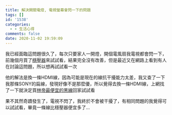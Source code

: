 ```yaml
---
title: 解決開關電燈, 電視螢幕會閃一下的問題
tags: []
id: '1538'
categories:
  - - 生活心得
comments: false
date: 2020-11-02 19:59:09
---
```


我已經面臨這問題很久了，每次只要家人一開燈，開個電風扇我電視都會閃一下，前幾個月買了[穩壓器](https://blog.devcker.com/ft-1kva-avr-unbox/ "穩壓器")來試試看，結果完全沒有改善，但是最近又在網路上看到有人在討論這問題，所以想再試試看一次

他的解法是換一條HDMI線，因為可能是現在的線抗干擾能力太差，我又查了一下我那條SONY的扁線，發現好像不是那麼優，所以覺得去換一條HDMI線，上網找了一下就決定買[林帝最便宜的黑線](https://easyfun.biz/2kdY9 "林帝最便宜的黑線")回家試試看

果不其然奇蹟發生了，電視不閃了，我終於不會被干擾了，有相同問題的我覺得可以試試看，畢竟一條線比穩壓器便宜多了...